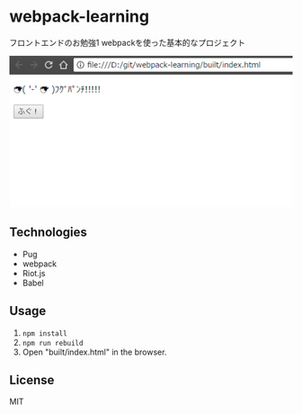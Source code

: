 # webpack-learning
フロントエンドのお勉強1
webpackを使った基本的なプロジェクト

![image](image.png)

## Technologies
- Pug
- webpack
- Riot.js
- Babel

## Usage
1. `npm install`
2. `npm run rebuild`
3. Open "built/index.html" in the browser.

## License
MIT

